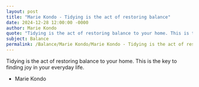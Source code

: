 ```yaml
---
layout: post
title: "Marie Kondo - Tidying is the act of restoring balance"
date: 2024-12-28 12:00:00 -0000
author: Marie Kondo
quote: "Tidying is the act of restoring balance to your home. This is the key to finding joy in your everyday life."
subject: Balance
permalink: /Balance/Marie Kondo/Marie Kondo - Tidying is the act of restoring balance
---
```


Tidying is the act of restoring balance to your home. This is the key to finding joy in your everyday life.

- Marie Kondo
